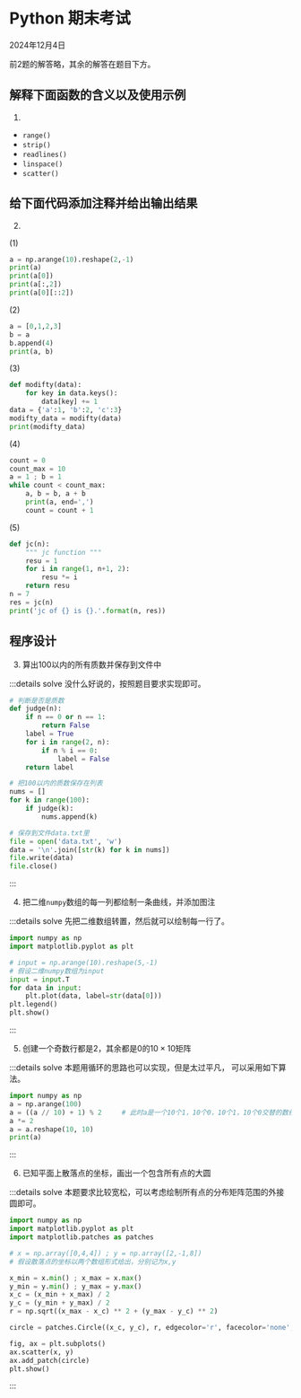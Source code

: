 # Python 期末考试

2024年12月4日

前2题的解答略，其余的解答在题目下方。

## 解释下面函数的含义以及使用示例

1. 

- `range()`
- `strip()`
- `readlines()`
- `linspace()`
- `scatter()`

## 给下面代码添加注释并给出输出结果

2. 

(1) 
```py
a = np.arange(10).reshape(2,-1)
print(a)
print(a[0])
print(a[:,2])
print(a[0][::2])
```

(2)
```py
a = [0,1,2,3]
b = a
b.append(4)
print(a, b)
```

(3)
```py
def modifty(data):
    for key in data.keys():
        data[key] += 1
data = {'a':1, 'b':2, 'c':3}
modifty_data = modifty(data)
print(modifty_data)
```

(4)
```py
count = 0
count_max = 10
a = 1 ; b = 1
while count < count_max:
    a, b = b, a + b
    print(a, end=',')
    count = count + 1
```

(5)
```py
def jc(n):
    """ jc function """
    resu = 1
    for i in range(1, n+1, 2):
        resu *= i
    return resu
n = 7
res = jc(n)
print('jc of {} is {}.'.format(n, res))
```

## 程序设计

3. 算出$100$以内的所有质数并保存到文件中

:::details solve
没什么好说的，按照题目要求实现即可。
```py
# 判断是否是质数
def judge(n):
    if n == 0 or n == 1:
        return False
    label = True
    for i in range(2, n):
        if n % i == 0:
            label = False
    return label

# 把100以内的质数保存在列表
nums = []
for k in range(100):
    if judge(k):
        nums.append(k)

# 保存到文件data.txt里
file = open('data.txt', 'w')
data = '\n'.join([str(k) for k in nums])
file.write(data)
file.close()
```
:::

4. 把二维`numpy`数组的每一列都绘制一条曲线，并添加图注

:::details solve
先把二维数组转置，然后就可以绘制每一行了。
```py
import numpy as np
import matplotlib.pyplot as plt

# input = np.arange(10).reshape(5,-1)
# 假设二维numpy数组为input
input = input.T
for data in input:
    plt.plot(data, label=str(data[0]))
plt.legend()
plt.show()
```
:::

5. 创建一个奇数行都是$2$，其余都是$0$的$10\times10$矩阵

:::details solve
本题用循环的思路也可以实现，但是太过平凡，
可以采用如下算法。
```py
import numpy as np
a = np.arange(100)
a = ((a // 10) + 1) % 2     # 此时a是一个10个1，10个0，10个1，10个0交替的数组
a *= 2
a = a.reshape(10, 10)
print(a)
```
:::

6. 已知平面上散落点的坐标，画出一个包含所有点的大圆

:::details solve
本题要求比较宽松，可以考虑绘制所有点的分布矩阵范围的外接圆即可。
```py
import numpy as np
import matplotlib.pyplot as plt
import matplotlib.patches as patches

# x = np.array([0,4,4]) ; y = np.array([2,-1,8])
# 假设散落点的坐标以两个数组形式给出，分别记为x,y

x_min = x.min() ; x_max = x.max()
y_min = y.min() ; y_max = y.max()
x_c = (x_min + x_max) / 2
y_c = (y_min + y_max) / 2
r = np.sqrt((x_max - x_c) ** 2 + (y_max - y_c) ** 2)

circle = patches.Circle((x_c, y_c), r, edgecolor='r', facecolor='none', lw=1)

fig, ax = plt.subplots()
ax.scatter(x, y)
ax.add_patch(circle)
plt.show()
```
:::

